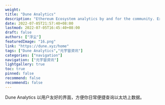 ```yaml
---
weight: 
title: "Dune Analytics"
description: "Ethereum Ecosystem analytics by and for the community. Explore and share data from Ethereum Mainnet, Matic, Optimism and xDai for free."
date: 2022-07-05T21:57:40+08:00
lastmod: 2022-07-05T16:45:40+08:00
draft: false
authors: ["浮尘"]
featuredImage: "16.png"
link: "https://dune.xyz/home"
tags: ["Dune Analytics","元宇宙资讯"]
categories: ["navigation"]
navigation: ["元宇宙资讯"]
lightgallery: true
toc: true
pinned: false
recommend: false
recommend1: false
---
```

Dune Analytics 以用户友好的界面，方便你日常便捷查询以太坊上数据。
